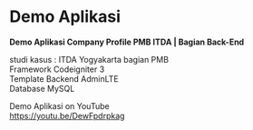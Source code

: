 # Demo Aplikasi
<b>Demo Aplikasi Company Profile PMB ITDA | Bagian Back-End</b>

studi kasus : ITDA Yogyakarta bagian PMB<br>
Framework Codeigniter 3<br>
Template Backend AdminLTE<br>
Database MySQL<br>

Demo Aplikasi on YouTube<br>
https://youtu.be/DewFpdrpkag
